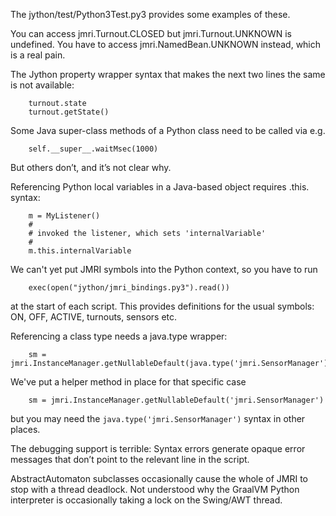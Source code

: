 The jython/test/Python3Test.py3 provides some examples of these.

You can access jmri.Turnout.CLOSED but jmri.Turnout.UNKNOWN is undefined.  You have to access jmri.NamedBean.UNKNOWN instead, which is a real pain.

The Jython property wrapper syntax that makes the next two lines the same is not available:
```
	turnout.state
	turnout.getState()
```

Some Java super-class methods of a Python class need to be called via e.g.
```
	self.__super__.waitMsec(1000)
```
But others don’t, and it’s not clear why.

Referencing Python local variables in a Java-based object requires .this. syntax:
```
    m = MyListener()
    #
    # invoked the listener, which sets 'internalVariable'
    #
    m.this.internalVariable
```

We can't yet put JMRI symbols into the Python context, so you have to run
```
	exec(open("jython/jmri_bindings.py3").read())
```
at the start of each script. This provides definitions for the usual symbols: ON, OFF, ACTIVE, turnouts, sensors etc.

Referencing a class type needs a java.type wrapper:
```
    sm = jmri.InstanceManager.getNullableDefault(java.type('jmri.SensorManager'))
```
We've put a helper method in place for that specific case
```
    sm = jmri.InstanceManager.getNullableDefault('jmri.SensorManager')
```
but you may need the `java.type('jmri.SensorManager')` syntax in other places.

The debugging support is terrible:  Syntax errors generate opaque error messages that don’t point to the relevant line in the script.

AbstractAutomaton subclasses occasionally cause the whole of JMRI to stop with a thread deadlock.  Not understood why the GraalVM Python interpreter is occasionally taking a lock on the Swing/AWT thread.

